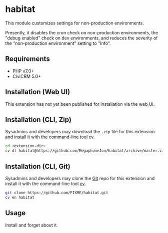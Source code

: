 # habitat

This module customizes settings for non-production environments.

Presently, it disables the cron check on non-production environments, the "debug enabled" check on dev environments, and reduces the severity of the "non-production environment" setting to "Info".

## Requirements

* PHP v7.0+
* CiviCRM 5.0+

## Installation (Web UI)

This extension has not yet been published for installation via the web UI.

## Installation (CLI, Zip)

Sysadmins and developers may download the `.zip` file for this extension and
install it with the command-line tool [cv](https://github.com/civicrm/cv).

```bash
cd <extension-dir>
cv dl habitat@https://github.com/MegaphoneJon/habitat/archive/master.zip
```

## Installation (CLI, Git)

Sysadmins and developers may clone the [Git](https://en.wikipedia.org/wiki/Git) repo for this extension and
install it with the command-line tool [cv](https://github.com/civicrm/cv).

```bash
git clone https://github.com/FIXME/habitat.git
cv en habitat
```

## Usage

Install and forget about it.
